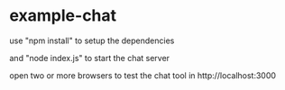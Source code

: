 # example-chat

use "npm install" to setup the dependencies

and "node index.js" to start the chat server

open two or more browsers to test the chat tool in http://localhost:3000